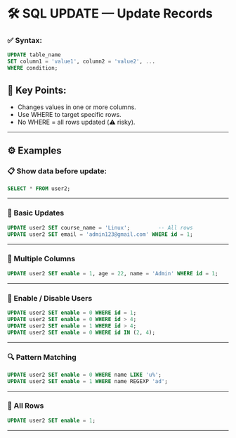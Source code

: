 
# 🛠️ SQL UPDATE — Update Records

### ✅ **Syntax:**

```sql
UPDATE table_name
SET column1 = 'value1', column2 = 'value2', ...
WHERE condition;
```
## 📌 Key Points:
- Changes values in one or more columns.
- Use WHERE to target specific rows.
- No WHERE = all rows updated (⚠️ risky).

---

## ⚙️ Examples

### 📋 Show data before update:

```sql
SELECT * FROM user2;
```

---

### 🎯 Basic Updates

```sql
UPDATE user2 SET course_name = 'Linux';         -- All rows
UPDATE user2 SET email = 'admin123@gmail.com' WHERE id = 1;
```

---

### 🧩 Multiple Columns

```sql
UPDATE user2 SET enable = 1, age = 22, name = 'Admin' WHERE id = 1;
```

---

### 🚫 Enable / Disable Users

```sql
UPDATE user2 SET enable = 0 WHERE id = 1;
UPDATE user2 SET enable = 0 WHERE id > 4;
UPDATE user2 SET enable = 1 WHERE id > 4;
UPDATE user2 SET enable = 0 WHERE id IN (2, 4);
```

---

### 🔍 Pattern Matching

```sql
UPDATE user2 SET enable = 0 WHERE name LIKE 'u%';
UPDATE user2 SET enable = 1 WHERE name REGEXP 'ad';
```

---

### 🔁 All Rows

```sql
UPDATE user2 SET enable = 1;
```

---

